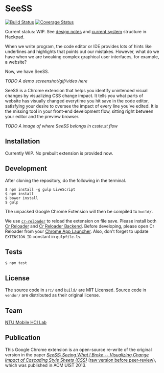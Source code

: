 SeeSS
=====

[![Build Status](https://travis-ci.org/MrOrz/SeeSS.svg?branch=master)](https://travis-ci.org/MrOrz/SeeSS) [![Coverage Status](https://img.shields.io/coveralls/MrOrz/SeeSS.svg)](https://coveralls.io/r/MrOrz/SeeSS)

Current status: WIP. See [design notes](https://seess.hackpad.com/SeeSS-Open-Source-Project-bFQvnONEMEE) and [current system](https://seess.hackpad.com/SeeSS-Open-Source-Project-Structure-xTK0bgHyFoj) structure in Hackpad.

When we write program, the code editor or IDE provides lots of hints like underlines and highlights that points out our mistakes. However, what do we have when we are tweaking complex graphical user interfaces, for example, a website?

Now, we have SeeSS.

*TODO A demo screenshot/gif/video here*

SeeSS is a Chrome extension that helps you identify unintended visual changes by visualizing CSS change impact. It tells you what parts of website has visually changed everytime you hit save in the code editor, satisfying your desire to oversee the impact of every line you've edited. It is the missing tool in your front-end development flow, sitting right between your editor and the preview browser.

*TODO A image of where SeeSS belongs in csste.st flow*


Installation
----------------

Currently WIP. No prebuilt extension is provided now.



Development
----------

After cloning the repository, do the following in the terminal.

```
$ npm install -g gulp LiveScript
$ npm install
$ bower install
$ gulp
```

The unpacked Google Chrome Extension will then be compiled to `build/`.

We use [`cr-reloader`](https://github.com/victorhsieh/cr-reloader/) to reload the extension on file save. Please install both [Cr Reloader](https://chrome.google.com/webstore/detail/cr-reloader/gmmimkfknamjlkfclhbjojlbmiijcmgm) and
[Cr Reloader Backend](https://chrome.google.com/webstore/detail/cr-reloader-backend/djacajifmnoecnnnpcgiilgnmobgnimn). Before developing, please open Cr Reloader from your [Chrome App Launcher](https://chrome.google.com/webstore/launcher). Also, don't forget to update `EXTENSION_ID` constant in `gulpfile.ls`.


Tests
-----

```
$ npm test
```

License
-------

The source code in `src/` and `build/` are MIT Licensed. Source code in `vendor/` are distributed as their original license.


Team
----

[NTU Mobile HCI Lab](http://www.ntumobile.org/)


Publication
-----------

This Google Chrome extension is an open-source re-write of the original version in the paper *[SeeSS: Seeing What I Broke -- Visualizing Change Impact of Cascading Style Sheets (CSS)](http://dl.acm.org/citation.cfm?id=2502006)* ([raw version before peer-review](https://dl.dropboxusercontent.com/u/3813488/seess-non-peer-reviewed.pdf)), which was published in ACM UIST 2013.